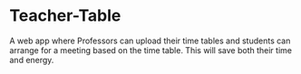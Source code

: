 # Teacher-Table

A web app where Professors can upload their time tables and students can arrange for a meeting based on the time table. This will save both their time and energy. 
